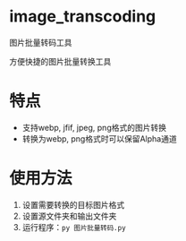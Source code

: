 # image_transcoding
图片批量转码工具

方便快捷的图片批量转换工具
# 特点
- 支持webp, jfif, jpeg, png格式的图片转换
- 转换为webp, png格式时可以保留Alpha通道
# 使用方法
1. 设置需要转换的目标图片格式
2. 设置源文件夹和输出文件夹
3. 运行程序：`py 图片批量转码.py`
